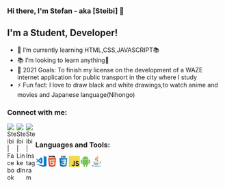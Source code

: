 ### Hi there, I'm Stefan - aka [Steibi] 👋

## I'm a Student, Developer!

- 🌱 I’m currently learning HTML,CSS,JAVASCRIPT📚
- 📚 I’m looking to learn anything🤣
- 🥅 2021 Goals: To finish my license on the development of a WAZE internet application for public transport in the city where I study
- ⚡ Fun fact: I love to draw black and white drawings,to watch anime and movies and Japanese language(Nihongo)

### Connect with me:

[<img align="left" alt="Steibi | Facebook" width="22px" src="https://cdn.jsdelivr.net/npm/simple-icons@3.13.0/icons/facebook.svg" />][facebook]
[<img align="left" alt="Steibi | LinkedIn" width="22px" src="https://cdn.jsdelivr.net/npm/simple-icons@v3/icons/linkedin.svg" />][linkedin]
[<img align="left" alt="Steibi | Instagram" width="22px" src="https://cdn.jsdelivr.net/npm/simple-icons@v3/icons/instagram.svg" />][instagram]

<br />

### Languages and Tools:


[<img align="left" alt="Visual Studio Code" width="26px" target="_blank"  src="https://raw.githubusercontent.com/github/explore/80688e429a7d4ef2fca1e82350fe8e3517d3494d/topics/visual-studio-code/visual-studio-code.png" />][webdevplaylist]
[<img align="left" alt="HTML5" width="26px" src="https://raw.githubusercontent.com/github/explore/80688e429a7d4ef2fca1e82350fe8e3517d3494d/topics/html/html.png" />][webdevplaylist]
[<img align="left" alt="CSS3" width="26px" src="https://raw.githubusercontent.com/github/explore/80688e429a7d4ef2fca1e82350fe8e3517d3494d/topics/css/css.png" />][cssplaylist]
[<img align="left" alt="JavaScript" width="26px" src="https://raw.githubusercontent.com/github/explore/80688e429a7d4ef2fca1e82350fe8e3517d3494d/topics/javascript/javascript.png" />][jsplaylist]
[<img align="left" alt="Android Studio" width="26px" src="https://raw.githubusercontent.com/github/explore/80688e429a7d4ef2fca1e82350fe8e3517d3494d/topics/android/android.png" />][androidplaylist]
[<img align="left" alt="JAVA" width="26px" src="https://raw.githubusercontent.com/github/explore/80688e429a7d4ef2fca1e82350fe8e3517d3494d/topics/java/java.png" />][javaplaylist]

<br />
<br />

[facebook]: https://www.facebook.com/stefan.munteanu.1042
[instagram]: https://www.instagram.com/stefan_munteanu14/
[linkedin]: https://www.linkedin.com/in/munteanu-stefan-3487a91b7/
[jsplaylist]:https://www.w3schools.com/js/DEFAULT.asp
[webdevplaylist]:https://code.visualstudio.com/
[webdevplaylist]:https://www.w3schools.com/html/
[cssplaylist]:https://www.w3schools.com/css/default.asp
[androidplaylist]:https://developer.android.com/docs
[javaplaylist]:https://www.programiz.com/java-programming
<!--
**SteibiM/SteibiM** is a ✨ _special_ ✨ repository because its `README.md` (this file) appears on your GitHub profile.

